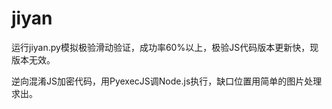 # jiyan
运行jiyan.py模拟极验滑动验证，成功率60%以上，极验JS代码版本更新快，现版本无效。

逆向混淆JS加密代码，用PyexecJS调Node.js执行，缺口位置用简单的图片处理求出。
